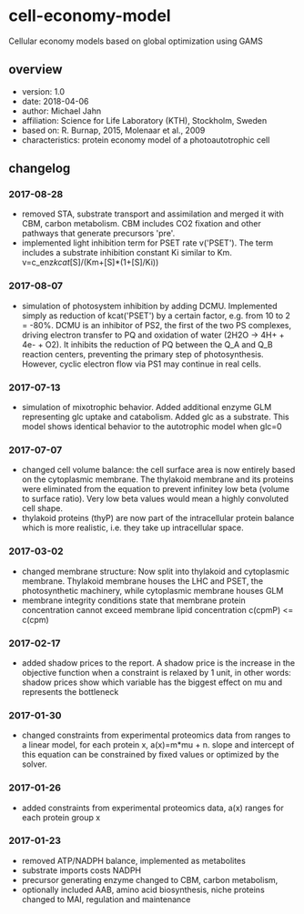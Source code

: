 # cell-economy-model
Cellular economy models based on global optimization using GAMS

## overview

- version: 1.0
- date: 2018-04-06
- author: Michael Jahn
- affiliation: Science for Life Laboratory (KTH), Stockholm, Sweden
- based on: R. Burnap, 2015, Molenaar et al., 2009
- characteristics: protein economy model of a photoautotrophic cell

## changelog
### 2017-08-28
- removed STA, substrate transport and assimilation and merged it with CBM, carbon metabolism. CBM includes CO2 fixation and other pathways that generate precursors 'pre'. 
- implemented light inhibition term for PSET rate v('PSET'). The term includes a substrate inhibition constant Ki similar to Km. v=c_enz*kcat*[S]/(Km+[S]*(1+[S]/Ki))

### 2017-08-07
- simulation of photosystem inhibition by adding DCMU. Implemented simply as reduction of kcat('PSET') by a certain factor, e.g. from 10 to 2 = -80%. DCMU is an inhibitor of PS2, the first of the two PS complexes, driving electron transfer to PQ and oxidation of water (2H2O -> 4H+ + 4e- + O2). It inhibits the reduction of PQ between the Q_A and Q_B reaction centers, preventing the primary step of photosynthesis. However, cyclic electron flow via PS1 may continue in real cells.

### 2017-07-13
- simulation of mixotrophic behavior. Added additional enzyme GLM representing glc uptake and catabolism. Added glc as a substrate. This model shows identical behavior to the autotrophic model when glc=0

### 2017-07-07
- changed cell volume balance: the cell surface area is now entirely based on the cytoplasmic membrane. The thylakoid membrane and its proteins were eliminated from the equation to prevent infinitey low beta (volume to surface ratio). Very low beta values would mean a highly convoluted cell shape. 
- thylakoid proteins (thyP) are now part of the intracellular protein  balance which is more realistic, i.e. they take up intracellular space.

### 2017-03-02
- changed membrane structure: Now split into thylakoid and cytoplasmic membrane. Thylakoid membrane houses the LHC and PSET, the photosynthetic machinery, while cytoplasmic membrane houses GLM
- membrane integrity conditions state that membrane protein concentration cannot exceed membrane lipid  concentration c(cpmP) <= c(cpm)

### 2017-02-17
- added shadow prices to the report. A shadow price is the increase in the objective function when a constraint is relaxed by 1 unit, in other words: shadow prices show which variable has the biggest effect on mu and represents the bottleneck

### 2017-01-30
- changed constraints from experimental proteomics data from ranges to a linear model, for each protein x, a(x)=m*mu + n. slope and intercept of this equation can be constrained by fixed values or optimized by the solver.

### 2017-01-26
- added constraints from experimental proteomics data, a(x) ranges for each protein group x

### 2017-01-23
- removed ATP/NADPH balance, implemented as metabolites
- substrate imports costs NADPH
- precursor generating enzyme changed to CBM, carbon metabolism,
- optionally included AAB, amino acid biosynthesis, niche proteins changed to MAI, regulation and maintenance
